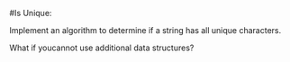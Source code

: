 ﻿#Is Unique: 

Implement an algorithm to determine if a string has all unique characters. 

What if youcannot use additional data structures?
